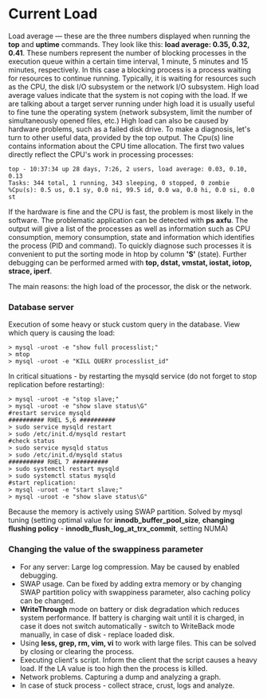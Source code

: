 # Current Load

Load average — these are the three numbers displayed when running the **top** and **uptime** commands. They look like this: **load average: 0.35, 0.32, 0.41**.
These numbers represent the number of blocking processes in the execution queue within a certain time interval, 1 minute, 5 minutes and 15 minutes, respectively. In this case a blocking process is a process waiting for resources to continue running. Typically, it is waiting for resources such as the CPU, the disk I/O subsystem or the network I/O subsystem. High load average values indicate that the system is not coping with the load. If we are talking about a target server running under high load it is usually useful to fine tune the operating system (network subsystem, limit the number of simultaneously opened files, etc.) High load can also be caused by hardware problems, such as a failed disk drive.
To make a diagnosis, let's turn to other useful data, provided by the top output. The Cpu(s) line contains information about the CPU time allocation. The first two values directly reflect the CPU's work in processing processes:
```
top - 10:37:34 up 28 days, 7:26, 2 users, load average: 0.03, 0.10, 0.13
Tasks: 344 total, 1 running, 343 sleeping, 0 stopped, 0 zombie
%Cpu(s): 0.5 us, 0.1 sy, 0.0 ni, 99.5 id, 0.0 wa, 0.0 hi, 0.0 si, 0.0 st
```

If the hardware is fine and the CPU is fast, the problem is most likely in the software. The problematic application can be detected with **ps axfu**. 
The output will give a list of the processes as well as information such as CPU consumption, memory consumption, state and information which identifies the process (PID and command). To quickly diagnose such processes it is convenient to put the sorting mode in htop by column **'S'** (state).
Further debugging can be performed armed with **top, dstat, vmstat, iostat, iotop, strace, iperf**.

The main reasons: the high load of the processor, the disk or the network.

### Database server
Execution of some heavy or stuck custom query in the database. View which query is causing the load:
```
> mysql -uroot -e "show full processlist;"
> mtop
> mysql -uroot -e "KILL QUERY processlist_id"
```

In critical situations - by restarting the mysqld service (do not forget to stop replication before restarting):
```
> mysql -uroot -e "stop slave;"
> mysql -uroot -e "show slave status\G"
#restart service mysqld
########## RHEL 5,6 ##########
> sudo service mysqld restart
> sudo /etc/init.d/mysqld restart
#check status
> sudo service mysqld status
> sudo /etc/init.d/mysqld status
########## RHEL 7 ##########
> sudo systemctl restart mysqld
> sudo systemctl status mysqld
#start replication:
> mysql -uroot -e "start slave;"
> mysql -uroot -e "show slave status\G"
```

Because the memory is actively using SWAP partition. Solved by mysql tuning (setting optimal value for **innodb_buffer_pool_size**, **changing flushing policy** - **innodb_flush_log_at_trx_commit**, setting NUMA)

### Changing the value of the swappiness parameter
- For any server: Large log compression. May be caused by enabled debugging.
- SWAP usage. Can be fixed by adding extra memory or by changing SWAP partition policy with swappiness parameter, also caching policy can be changed.
- **WriteThrough** mode on battery or disk degradation which reduces system performance. If battery is charging wait until it is charged, in case it does not switch automatically - switch to WriteBack mode manually, in case of disk - replace loaded disk.
- Using **less, grep, rm, vim, vi** to work with large files. This can be solved by closing or clearing the process.
- Executing client's script. Inform the client that the script causes a heavy load. If the LA value is too high then the process is killed.
- Network problems. Capturing a dump and analyzing a graph.
- In case of stuck process - collect strace, crust, logs and analyze.

